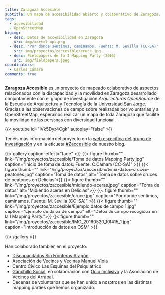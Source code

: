 ```yaml
---
title: Zaragoza Accesible
subtitle: Un mapa de accesibilidad abierto y colaborativo de Zaragoza.
tags:
  - accesibilidad
  - OpenStreetMap
bigimg:
  - desc: Datos de accesibilidad en Zaragoza
    src: img/cartel-aps.png
  - desc: 'Por donde sentimos, caminamos. Fuente: M. Sevilla (CC-SA)'
    src: img/proyectos/zaccesible/cruce.jpg
  - desc: Fieldpapers de la I Mapping Party (2016)
    src: img/fieldpapers.jpeg
coordinators:
  - Carlos Cámara
comments: true
---
```


**Zaragoza Accesible** es un proyecto de mapeado colaborativo de aspectos relacionados con la discapacidad y la movilidad en Zaragoza desarrollado conjuntamente con el grupo de investigación *Arquitecturas OpenSource* de la Escuela de Arquitectura y Tecnología de la [Universidad San Jorge](http://usj.es).
Gracias a las observaciones de campo sobre realizadas por voluntarias y a OpenStreetMap, esperamos realizar un mapa de toda Zaragoza que facilite la movilidad de las personas con diversidad funcional.

{{< youtube id="iVk5Dyx4Cgk" autoplay="false" >}}

Tenéis más información del proyecto en la [web específica del grupo de investigación](http://zaccesible.usj.es) y en la etiqueta [#Zaccesible](/tags/zaccesible) de nuestro blog.

{{< gallery caption-effect="fade" >}}
  {{< figure thumb="" link="/img/proyectos/zaccesible/Toma de datos Mapping Party.jpg"  caption="Inicio de toma de datos. Fuente: C.Cámara (CC-SA)" >}}
  {{< figure thumb="" link="/img/proyectos/zaccesible/toma-datos-cruces-peatones.jpg"  caption="Toma de datos" alt="Toma de datos sobre cruces de peatones en Delicias">}}
  {{< figure thumb="" link="/img/proyectos/zaccesible/midiendo-aceras.jpeg"  caption="Toma de datos" alt="Midiendo aceras en Delicias">}}
  {{< figure thumb="" link="/img/proyectos/zaccesible/cruce.jpg"  caption="Por donde sentimos, caminamos. Fuente: M. Sevilla (CC-SA)" >}}
  {{< figure thumb="" link="/img/proyectos/zaccesible/Ejemplo datos de campo 1.jpg"  caption="Ejemplo de datos de campo" alt="Datos de campo recogidos en la I Mapping Party.">}}
  {{< figure thumb="" link="/img/proyectos/zaccesible/IMG_20160520_101415_1.jpg"  caption="Introducción de datos en OSM" >}}
  <!-- {{< figure thumb="-thumb" link="/img/triangle.jpg" caption="Triangle" alt="This is a long comment about a triangle" >}} -->
{{< /gallery >}}

Han colaborado también en el proyecto:

* [Discapacitados Sin Fronteras Aragón](http://discapacitadossinfronteras.com/)
* Asociación de Vecinos y Vecinas Manuel Viola
* Centro Cívico Las Esquinas del Psiquiátrico
* [Ganchillo Social](https://elganchillosocial.wordpress.com/), en colaboración con [Ocio Inclusivo](https://ocioinclusivoarrabal.wordpress.com/) y la Asociación de Vecinos del Arrabal.
* Decenas de voluntarios que se han unido a nosotros en las distintas mapping parties que hemos organizado.

<!-- Todo: poner snippet para mostrar título de las últimas entradas del blog con la etiqueta zaccesible -->
